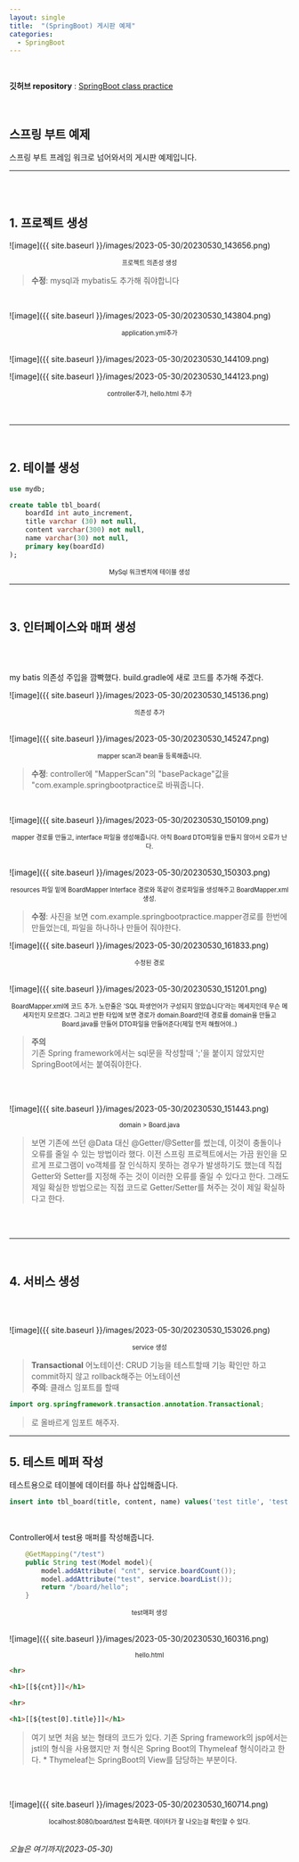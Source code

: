```yaml
---
layout: single
title:  "(SpringBoot) 게시판 예제"
categories:
  - SpringBoot
---
```


<br>

**깃허브 repository** : [SpringBoot class practice](https://github.com/Molban2J/SpringBootPractice.git "github")

<br>

## 스프링 부트 예제

스프링 부트 프레임 워크로 넘어와서의 게시판 예제입니다.

---

<br>

<br>

## 1. 프로젝트 생성

![image]({{ site.baseurl }}/images/2023-05-30/20230530_143656.png)

<div style="text-align:center; font-size:0.8em;">프로젝트 의존성 생성</div>

> **수정**: mysql과 mybatis도 추가해 줘야합니다

<br>

![image]({{ site.baseurl }}/images/2023-05-30/20230530_143804.png)

<div style="text-align:center; font-size:0.8em;">application.yml추가</div>

<br>

![image]({{ site.baseurl }}/images/2023-05-30/20230530_144109.png)

![image]({{ site.baseurl }}/images/2023-05-30/20230530_144123.png)

<div style="text-align:center; font-size:0.8em;">controller추가, hello.html 추가</div>

<br>

<br>

---

<br>

## 2. 테이블 생성

```sql
use mydb;

create table tbl_board(
	boardId int auto_increment,
    title varchar (30) not null,
    content varchar(300) not null,
    name varchar(30) not null,
    primary key(boardId)
);
```

<div style="text-align:center; font-size:0.8em;">MySql 워크벤치에 테이블 생성</div>

---

<br>

## 3. 인터페이스와 매퍼 생성

<br>
<br>

my batis 의존성 주입을 깜빡했다. build.gradle에 새로 코드를 추가해 주겠다.

![image]({{ site.baseurl }}/images/2023-05-30/20230530_145136.png)

<div style="text-align:center; font-size:0.8em;">의존성 추가</div>


<br>

![image]({{ site.baseurl }}/images/2023-05-30/20230530_145247.png)

<div style="text-align:center; font-size:0.8em;">mapper scan과 bean을 등록해줍니다.</div>

> **수정**: controller에 "MapperScan"의 "basePackage"값을 "com.example.springbootpractice로 바꿔줍니다.

<br>

![image]({{ site.baseurl }}/images/2023-05-30/20230530_150109.png)

<div style="text-align:center; font-size:0.8em;">mapper 경로를 만들고, interface 파일을 생성해줍니다. 아직 Board DTO파일을 만들지 않아서 오류가 난다.</div>

<br>

![image]({{ site.baseurl }}/images/2023-05-30/20230530_150303.png)

<div style="text-align:center; font-size:0.8em;">resources 파일 밑에 BoardMapper Interface 경로와 똑같이 경로파일을 생성해주고 BoardMapper.xml 생성.</div>

> **수정**: 사진을 보면 com.example.springbootpractice.mapper경로를 한번에 만들었는데, 파일을 하나하나 만들어 줘야한다.

![image]({{ site.baseurl }}/images/2023-05-30/20230530_161833.png)

<div style="text-align:center; font-size:0.8em;">수정된 경로</div>

<br>

![image]({{ site.baseurl }}/images/2023-05-30/20230530_151201.png)

<div style="text-align:center; font-size:0.8em;">BoardMapper.xml에 코드 추가. 노란줄은 'SQL 파생언어가 구성되지 않았습니다'라는 메세지인데 무슨 메세지인지 모르겠다. 그리고 반환 타입에 보면 경로가 domain.Board인데 경로를 domain을 만들고 Board.java를 만들어 DTO파일을 만들어준다(제일 먼저 해줬어야..)</div>


> **주의** <br> 기존 Spring framework에서는 sql문을 작성할때 ';'을 붙이지 않았지만 SpringBoot에서는 붙여줘야한다.

<br>
<br>

![image]({{ site.baseurl }}/images/2023-05-30/20230530_151443.png)

<div style="text-align:center; font-size:0.8em;">domain > Board.java</div>

> 보면 기존에 쓰던 @Data 대신 @Getter/@Setter를 썼는데, 이것이 충돌이나 오류를 줄일 수 있는 방법이라 했다. 이전 스프링 프로젝트에서는 가끔 원인을 모르게 프로그램이 vo객체를 잘 인식하지 못하는 경우가 발생하기도 했는데 직접 Getter와 Setter를 지정해 주는 것이 이러한 오류를 줄일 수 있다고 한다. 그래도 제일 확실한 방법으로는 직접 코드로 Getter/Setter를 쳐주는 것이 제일 확실하다고 한다.

<br>

<br>

---

<br>

## 4. 서비스 생성

<br>
<br>

![image]({{ site.baseurl }}/images/2023-05-30/20230530_153026.png)

<div style="text-align:center; font-size:0.8em;">service 생성</div>

> **Transactional** 어노테이션: CRUD 기능을 테스트할때 기능 확인만 하고 commit하지 않고 rollback해주는 어노테이션 <br> **주의**: 클래스 임포트를 할때 

```java
import org.springframework.transaction.annotation.Transactional;
```

> 로 올바르게 임포트 해주자.


---

## 5. 테스트 메퍼 작성

테스트용으로 테이블에 데이터를 하나 삽입해줍니다.

```sql
insert into tbl_board(title, content, name) values('test title', 'test content', 'test');
```

<br>

Controller에서 test용 매퍼를 작성해줍니다.

```java
    @GetMapping("/test")
    public String test(Model model){
        model.addAttribute( "cnt", service.boardCount());
        model.addAttribute("test", service.boardList());
        return "/board/hello";
    }
```

<div style="text-align:center; font-size:0.8em;">test매퍼 생성</div>


<br>

![image]({{ site.baseurl }}/images/2023-05-30/20230530_160316.png)

<div style="text-align:center; font-size:0.8em;">hello.html</div>


```html
<hr>

<h1>[[${cnt}]]</h1>

<hr>

<h1>[[${test[0].title}]]</h1>
```

> 여기 보면 처음 보는 형태의 코드가 있다. 기존 Spring framework의 jsp에서는 jstl의 형식을 사용했지만 저 형식은 Spring Boot의 Thymeleaf 형식이라고 한다. * Thymeleaf는 SpringBoot의 View를 담당하는 부분이다.

<br>
<br>

![image]({{ site.baseurl }}/images/2023-05-30/20230530_160714.png)

<div style="text-align:center; font-size:0.8em;">localhost:8080/board/test 접속화면. 데이터가 잘 나오는걸 확인할 수 있다.</div>

<br>

*오늘은 여기까지(2023-05-30)*



